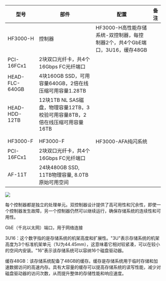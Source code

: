 | 型号 | 部件 | 配置 | 备注 | 
| -- | -- | -- | -- |
| HF3000-H | 控制器 | HF3000-H高性能存储系统-双控制器，每控制器2个，共4个GbE端口，3U16，缓存48GB |   | 
| PCI-16FCx1 | 2块双口光纤卡，共4个16Gbps  FC光纤端口 |   | 
| HEAD-FLC-640GB | 4块160GB  SSD，可用容量640GB，2倍在线压缩可用容量1.28TB |   | 
| HEAD-HDD-12TB | 12块1TB  NL SAS磁盘，物理容量12TB，3校验可用容量8TB，2倍在线压缩可用容量16TB |   | 
|   |   |   |   | 
|   |   |   |   | 
| HF3000-F | HF3000-F | HF3000-AFA纯闪系统 |   | 
| PCI-16FCx1 | 2块双口光纤卡，共4个16Gbps FC光纤端口 |   | 
| AF-11T | 24块480GB  SSD, 11TB物理容量, 8.0TB原始可用空间 |   | 


![](https://gitee.com/hxc8/images5/raw/master/img/202407180002345.jpg)

每个控制器都是独立的处理单元。双控制器设计提供了高可用性和冗余性，即使一个控制器发生故障，另一个控制器仍然可以继续运行，确保存储系统的连续性和可用性。

GbE（千兆以太网）端口，用于网络连接

3U16：这个数字指的是存储系统的机架高度和扩展性。"3U"表示存储系统的机架高度为3个标准机架单元（1U为44.45mm），这意味着它相对较紧凑，可以在较小的空间内安装。"16"表示该存储系统可以容纳16个磁盘驱动器。

缓存48GB：该存储系统配备了48GB的缓存。缓存是存储系统用于临时存储和加速数据访问的高速内存。具有大容量的缓存可以提高存储系统的读写性能，减少对磁盘驱动器的访问次数，从而提升整体的存储性能和响应速度。